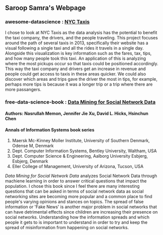 ## Saroop Samra's Webpage

### awesome-datascience : [NYC Taxis](http://chriswhong.github.io/nyctaxi/)

I chose to look at NYC Taxis as the data analysis has the potential to benefit the taxi company, the drivers, and the people traveling. This project focuses around the path of several taxis in 2013, specifically their website has a visual following a single taxi and all the rides it travels in a single day. Alongside this visualization is key information such as the fares, tax, tips, and how many people took this taxi. An application of this is analyzing where the most pickups occur so that taxis could be positioned accordingly. This way the taxi company and drivers get an increase in revenue and people could get access to taxis in these areas quicker. We could also discover which areas and trips gave the driver the most in tips, for example, perhaps more tips is because it was a longer trip or a trip where there are more passangers.


### free-data-science-book : [Data Mining for Social Network Data](https://link.springer.com/book/10.1007%2F978-1-4419-6287-4)
#### Authors: Nasrullah Memon, Jennifer Jie Xu, David L. Hicks, Hsinchun Chen
#### Annals of Information Systems book series

1. Maersk Mc-Kinney Moller Institute, University of Southern Denmark, Odense M, Denmark
2. Dept. Computer Information Systems, Bentley University, Waltham, USA
3. Dept. Computer Science & Engineering, Aalborg University Esbjerg, Esbjerg, Denmark
4. Eller College of Management, University of Arizona, Tucson, USA


_Data Mining for Social Network Data_ analyzes Social Network Data through machiene learning in order to answer critical questions that impact the population. I chose this book since I feel there are many interesting questions that can be asked in terms of social network data as social networking sites are becoming more popular and a common place to find people's varying opinions and stances on topics. The spread of false information or 'Fake News' is another major problem in social networks that can have detrimental effects since children are increasing their presence on social networks. Understanding how the information spreads and which people it gets to is important to understand in order to try and keep the spread of misinformation from happening on social networks.

